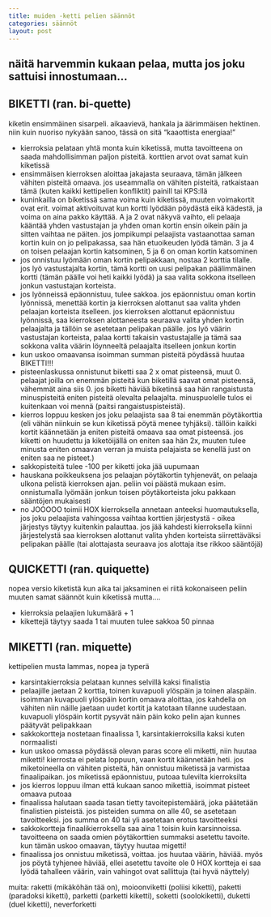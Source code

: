 ```yaml
---
title: muiden -ketti pelien säännöt
categories: säännöt
layout: post 
---
```


## näitä harvemmin kukaan pelaa, mutta jos joku sattuisi innostumaan...

## BIKETTI (ran. bi-quette)

kiketin ensimmäinen sisarpeli. aikaavievä, hankala ja äärimmäisen hektinen. niin kuin nuoriso nykyään sanoo, tässä on sitä “kaaottista energiaa!”


- kierroksia pelataan yhtä monta kuin kiketissä, mutta tavoitteena on saada mahdollisimman paljon pisteitä. korttien arvot ovat samat kuin kiketissä
- ensimmäisen kierroksen aloittaa jakajasta seuraava, tämän jälkeen vähiten pisteitä omaava. jos useammalla on vähiten pisteitä, ratkaistaan tämä (kuten kaikki kettipelien konfliktit) painill tai KPS:llä
- kuninkailla on biketissä sama voima kuin kiketissä, muuten voimakortit ovat erit. voimat aktivoituvat kun kortti lyödään pöydästä eikä kädestä, ja voima on aina pakko käyttää. A ja 2 ovat näkyvä vaihto, eli pelaaja kääntää yhden vastustajan ja yhden oman kortin ensin oikein päin ja sitten vaihtaa ne päiten. jos jompikumpi pelaajista vastaanottaa saman kortin kuin on jo pelipakassa, saa hän etuoikeuden lyödä tämän. 3 ja 4 on toisen pelaajan kortin katsominen, 5 ja 6 on oman kortin katsominen
- jos onnistuu lyömään oman kortin pelipakkaan, nostaa 2 korttia tilalle. jos lyö vastustajalta kortin, tämä kortti on uusi pelipakan päälimmäinen kortti (tämän päälle voi heti kaikki lyödä) ja saa valita sokkona itselleen jonkun vastustajan korteista.
- jos lyönneissä epäonnistuu, tulee sakkoa. jos epäonnistuu oman kortin lyönnissä, menettää kortin ja kierroksen alottanut saa valita yhden pelaajan korteista itselleen. jos kierroksen alottanut epäonnistuu lyönnissä, saa kierroksen alottaneesta seuraava valita yhden kortin pelaajalta ja tällöin se asetetaan pelipakan päälle. jos lyö väärin vastustajan korteista, palaa kortti takaisin vastustajalle ja tämä saa sokkona valita väärin löynneeltä pelaajalta itselleen jonkun kortin
- kun uskoo omaavansa isoimman summan pisteitä pöydässä huutaa BIKETTI!!! 
- pisteenlaskussa onnistunut biketti saa 2 x omat pisteensä, muut 0. pelaajat joilla on enemmän pisteitä kun biketillä saavat omat pisteensä, vähemmät aina siis 0. jos biketti häviää biketinsä saa hän rangaistusta minuspisteitä eniten pisteitä olevalta pelaajalta. minuspuolelle tulos ei kuitenkaan voi mennä (paitsi rangaistuspisteistä).
- kierros loppuu kesken jos joku pelaajista saa 8 tai enemmän pöytäkorttia (eli vähän niinkuin se kun kiketissä pöytä menee tyhjäksi). tällöin kaikki kortit käännetään ja eniten pisteitä omaava saa omat pisteensä. jos kiketti on huudettu ja kiketöijällä on eniten saa hän 2x, muuten tulee minusta eniten omaavan verran ja muista pelajaista se kenellä just on eniten saa ne pisteet.)
- sakkopisteitä tulee -100 per kiketti joka jää uupumaan
- hauskana poikkeuksena jos pelaajan pöytäkortin tyhjenevät, on pelaaja ulkona pelistä kierroksen ajan. peliin voi päästä mukaan esim. onnistumalla lyömään jonkun toisen pöytäkorteista joku pakkaan sääntöjen mukaisesti
- no JOOOOO toimii
HOX kierroksella annetaan anteeksi huomautuksella, jos joku pelaajista vahingossa vaihtaa korttien järjestystä - oikea järjestys täytyy kuitenkin palauttaa. jos jää kahdesti kierroksella kiinni järjestelystä saa kierroksen alottanut valita yhden korteista siirrettäväksi pelipakan päälle (tai alottajasta seuraava jos alottaja itse rikkoo sääntöjä)


## QUICKETTI (ran. quiquette)
nopea versio kiketistä kun aika tai jaksaminen ei riitä kokonaiseen peliin
muuten samat säännöt kuin kiketissä mutta….


- kierroksia pelaajien lukumäärä + 1 
- kikettejä täytyy saada 1 tai muuten tulee sakkoa 50 pinnaa


## MIKETTI (ran. miquette)
kettipelien musta lammas, nopea ja typerä


- karsintakierroksia pelataan kunnes selvillä kaksi finalistia
- pelaajille jaetaan 2 korttia, toinen kuvapuoli ylöspäin ja toinen alaspäin. isoimman kuvapuoli ylöspäin kortin omaava aloittaa, jos kahdella on vähiten niin näille jaetaan uudet kortit ja katotaan tilanne uudestaan. kuvapuoli ylöspäin kortit pysyvät näin päin koko pelin ajan kunnes päätyvät pelipakkaan
- sakkokortteja nostetaan finaalissa 1, karsintakierroksilla kaksi kuten normaalisti
- kun uskoo omassa pöydässä olevan paras score eli miketti, niin huutaa miketti! kierrosta ei pelata loppuun, vaan kortit käännetään heti. jos miketoineella on vähiten pisteitä, hän onnistuu miketissä ja varmistaa finaalipaikan. jos miketissä epäonnistuu, putoaa tulevilta kierroksilta
- jos kierros loppuu ilman että kukaan sanoo mikettiä, isoimmat pisteet omaava putoaa
- finaalissa halutaan saada tasan tietty tavoitepistemäärä, joka päätetään finalistien pisteistä. jos pisteiden summa on alle 40, se asetetaan tavoitteeksi. jos summa on 40 tai yli asetetaan erotus tavoitteeksi
- sakkokortteja finaalikierroksella saa aina 1 toisin kuin karsinnoissa. tavoitteena on saada omien pöytäkorttien summaksi asetettu tavoite. kun tämän uskoo omaavan, täytyy huutaa migetti! 
- finaalissa jos onnistuu miketissä, voittaa. jos huutaa väärin, häviää. myös jos pöytä tyhjenee häviää, ellei asetettu tavoite ole 0
HOX kortteja ei saa lyödä tahalleen väärin, vain vahingot ovat sallittuja (tai hyvä näyttely)


muita: raketti (mikäköhän tää on), moioonviketti (poliisi kiketti), paketti (paradoksi kiketti), parketti (parketti kiketti), soketti (soolokiketti), duketti (duel kiketti), neverforketti
